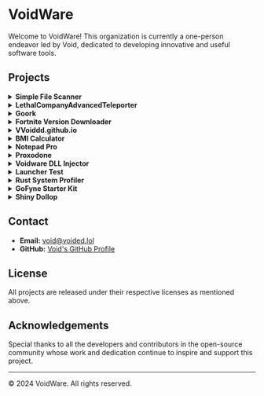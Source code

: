 # VoidWare

Welcome to VoidWare! This organization is currently a one-person endeavor led by Void, dedicated to developing innovative and useful software tools.

## Projects

<details>
<summary><strong>Simple File Scanner</strong></summary>
<p>

**Description:** A tool for finding old and unused files/folders that the user has not used in a set amount of time.  
**Language:** Python  
**License:** Other  
**Last Updated:** 2 weeks ago  
[View Project](https://github.com/VVoiddd/Simple-File-Scanner)

</p>
</details>

<details>
<summary><strong>LethalCompanyAdvancedTeleporter</strong></summary>
<p>

**Description:** Advanced teleporter tool.  
**Language:** C#  
**Last Updated:** Last month  
[View Project](https://github.com/VVoiddd/LCAT)

</p>
</details>

<details>
<summary><strong>Goork</strong></summary>
<p>

**Description:** A powerful Python-based tool designed to streamline Google Dorking, enhancing your ability to find sensitive information and vulnerabilities through advanced search queries.  
**Language:** Python  
**License:** MIT License  
**Last Updated:** Last month  
[View Project](https://github.com/VVoiddd/Goork)

</p>
</details>

<details>
<summary><strong>Fortnite Version Downloader</strong></summary>
<p>

**Description:** A CLI utility to download and archive various Fortnite versions across different seasons.  
**Language:** Python  
**Last Updated:** Last month  
[View Project](https://github.com/VVoiddd/Fortnite-Version-Downloader)

</p>
</details>

<details>
<summary><strong>VVoiddd.github.io</strong></summary>
<p>

**Description:** The official GitHub Pages website for VoidWare.  
**Language:** HTML  
**Last Updated:** Jun 11  
[View Project](https://github.com/VVoiddd/VVoiddd.github.io)

</p>
</details>

<details>
<summary><strong>BMI Calculator</strong></summary>
<p>

**Description:** A simple web application that allows users to calculate their Body Mass Index (BMI) quickly and easily.  
**Language:** CSS  
**License:** MIT License  
**Last Updated:** Jun 9  
[View Project](https://github.com/VVoiddd/BMI-Calculator)

</p>
</details>

<details>
<summary><strong>Notepad Pro</strong></summary>
<p>

**Description:** Test project.  
**Last Updated:** Jun 8  
[View Project](https://github.com/VVoiddd/Notepad-Pro)

</p>
</details>

<details>
<summary><strong>Proxodone</strong></summary>
<p>

**Description:** Test project.  
**Language:** Python  
**Last Updated:** Jun 8  
[View Project](https://github.com/VVoiddd/Proxodone)

</p>
</details>

<details>
<summary><strong>Voidware DLL Injector</strong></summary>
<p>

**Description:** The Voidware DLL Injector is a Windows-based tool designed for developers and tech enthusiasts. This utility enables the dynamic injection of DLLs into running processes, offering a user-friendly interface.  
**Language:** C#  
**Last Updated:** Mar 1  
[View Project](https://github.com/VVoiddd/Voidware-DLL-Injector)

</p>
</details>

<details>
<summary><strong>Launcher Test</strong></summary>
<p>

**Description:** A test launcher application.  
**Language:** C#  
**Last Updated:** Sep 21, 2023  
[View Project](https://github.com/VVoiddd/Launcher-Test)

</p>
</details>

<details>
<summary><strong>Rust System Profiler</strong></summary>
<p>

**Description:** A comprehensive Rust-based application providing detailed system and network information using a user-friendly GUI.  
**Language:** Rust  
**Last Updated:** Sep 21, 2023  
[View Project](https://github.com/VVoiddd/RustSystemProfiler)

</p>
</details>

<details>
<summary><strong>GoFyne Starter Kit</strong></summary>
<p>

**Description:** A beginner-friendly starter kit for building GUI applications in Go using the Fyne package. Includes batch scripts for easy setup and execution.  
**Language:** Go  
**Last Updated:** Sep 21, 2023  
[View Project](https://github.com/VVoiddd/GoFyneStarterKit)

</p>
</details>

<details>
<summary><strong>Shiny Dollop</strong></summary>
<p>

**Description:** Example Keyauth and simple backend and key storage project.  
**Language:** Python  
**Last Updated:** Sep 20, 2023  
[View Project](https://github.com/VVoiddd/shiny-dollop)

</p>
</details>

## Contact

- **Email:** [void@voided.lol](mailto:void@voided.lol)
- **GitHub:** [Void's GitHub Profile](https://github.com/VVoiddd)

## License

All projects are released under their respective licenses as mentioned above.

## Acknowledgements

Special thanks to all the developers and contributors in the open-source community whose work and dedication continue to inspire and support this project.

---

&copy; 2024 VoidWare. All rights reserved.
